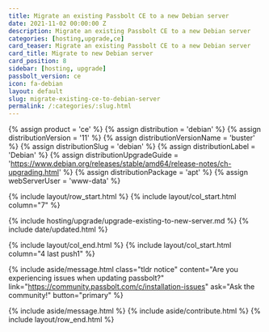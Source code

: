 ```yaml
---
title: Migrate an existing Passbolt CE to a new Debian server 
date: 2021-11-02 00:00:00 Z
description: Migrate an existing Passbolt CE to a new Debian server
categories: [hosting,upgrade,ce]
card_teaser: Migrate an existing Passbolt CE to a new Debian server 
card_title: Migrate to new Debian server
card_position: 8
sidebar: [hosting, upgrade]
passbolt_version: ce
icon: fa-debian
layout: default
slug: migrate-existing-ce-to-debian-server
permalink: /:categories/:slug.html
---
```


{% assign product = 'ce' %}
{% assign distribution = 'debian' %}
{% assign distributionVersion = '11' %}
{% assign distributionVersionName = 'buster' %}
{% assign distributionSlug = 'debian' %}
{% assign distributionLabel = 'Debian' %}
{% assign distributionUpgradeGuide = 'https://www.debian.org/releases/stable/amd64/release-notes/ch-upgrading.html' %}
{% assign distributionPackage = 'apt' %}
{% assign webServerUser = 'www-data' %}

{% include layout/row_start.html %}
{% include layout/col_start.html column="7" %}

{% include hosting/upgrade/upgrade-existing-to-new-server.md %}
{% include date/updated.html %}

{% include layout/col_end.html %}
{% include layout/col_start.html column="4 last push1" %}

{% include aside/message.html
    class="tldr notice"
    content="Are you experiencing issues when updating passbolt?"
    link="https://community.passbolt.com/c/installation-issues"
    ask="Ask the community!"
    button="primary"
%}

{% include aside/message.html %}
{% include aside/contribute.html %}
{% include layout/row_end.html %}
